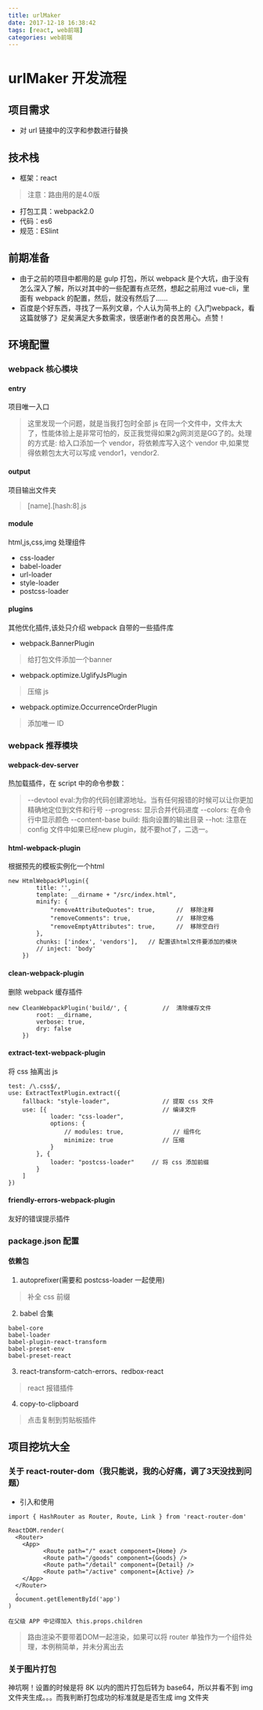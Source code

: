 ```yaml
---
title: urlMaker
date: 2017-12-18 16:38:42
tags: [react, web前端]
categories: web前端
---
```


# urlMaker 开发流程

## 项目需求
* 对 url 链接中的汉字和参数进行替换

## 技术栈

* 框架：react
> 注意：路由用的是4.0版

* 打包工具：webpack2.0
* 代码：es6
* 规范：ESlint

## 前期准备
* 由于之前的项目中都用的是 gulp 打包，所以 webpack 是个大坑，由于没有怎么深入了解，所以对其中的一些配置有点茫然，想起之前用过 vue-cli，里面有 webpack 的配置，然后，就没有然后了......
* 百度是个好东西，寻找了一系列文章，个人认为简书上的《入门webpack，看这篇就够了》足矣满足大多数需求，很感谢作者的良苦用心。点赞！

## 环境配置

### webpack 核心模块
#### entry
项目唯一入口
>这里发现一个问题，就是当我打包时全部 js 在同一个文件中，文件太大了，性能体验上是非常可怕的，反正我觉得如果2g网浏览是GG了的。处理的方式是: 给入口添加一个 vendor，将依赖库写入这个 vendor 中,如果觉得依赖包太大可以写成 vendor1，vendor2.

#### output
项目输出文件夹 
> [name].[hash:8].js

#### module
html,js,css,img 处理组件
* css-loader
* babel-loader
* url-loader
* style-loader
* postcss-loader

#### plugins
其他优化插件,该处只介绍 webpack 自带的一些插件库
* webpack.BannerPlugin
> 给打包文件添加一个banner

* webpack.optimize.UglifyJsPlugin
> 压缩 js

* webpack.optimize.OccurrenceOrderPlugin
> 添加唯一 ID

### webpack 推荐模块
#### webpack-dev-server

热加载插件，在 script 中的命令参数：
> --devtool eval:为你的代码创建源地址。当有任何报错的时候可以让你更加精确地定位到文件和行号
> --progress: 显示合并代码进度
> --colors: 在命令行中显示颜色
> --content-base build: 指向设置的输出目录
> --hot: 注意在 config 文件中如果已经new plugin，就不要hot了，二选一。

#### html-webpack-plugin 

根据预先的模板实例化一个html
```
new HtmlWebpackPlugin({
        title: '',
        template: __dirname + "/src/index.html",
        minify: {
            "removeAttributeQuotes": true,      //  移除注释
            "removeComments": true,             //  移除空格
            "removeEmptyAttributes": true,      //  移除空白行
        },
        chunks: ['index', 'vendors'],   // 配置该html文件要添加的模块
        // inject: 'body'
    })
```

#### clean-webpack-plugin
删除 webpack 缓存插件
```
new CleanWebpackPlugin('build/', {          //  清除缓存文件
        root: __dirname,
        verbose: true,
        dry: false
    })
```

#### extract-text-webpack-plugin
将 css 抽离出 js
```
test: /\.css$/,
use: ExtractTextPlugin.extract({
    fallback: "style-loader",               // 提取 css 文件
    use: [{                                 // 编译文件
            loader: "css-loader",
            options: {
                // modules: true,              // 组件化
                minimize: true              // 压缩
            }
        }, {
            loader: "postcss-loader"     // 将 css 添加前缀
        }
    ]
})
```

#### friendly-errors-webpack-plugin
友好的错误提示插件

### package.json 配置

#### 依赖包
1. autoprefixer(需要和 postcss-loader 一起使用)
> 补全 css 前缀

2. babel 合集
```
babel-core
babel-loader
babel-plugin-react-transform
babel-preset-env
babel-preset-react
```

3. react-transform-catch-errors、redbox-react
> react 报错插件

4. copy-to-clipboard
> 点击复制到剪贴板插件

## 项目挖坑大全
### 关于 react-router-dom（我只能说，我的心好痛，调了3天没找到问题）
* 引入和使用
```
import { HashRouter as Router, Route, Link } from 'react-router-dom'

ReactDOM.render(
  <Router>
    <App>
          <Route path="/" exact component={Home} />
          <Route path="/goods" component={Goods} />
          <Route path="/detail" component={Detail} />
          <Route path="/active" component={Active} />
    </App>
  </Router>  
  ,
  document.getElementById('app')
)

在父级 APP 中记得加入 this.props.children
```
> 路由渲染不要带着DOM一起渲染，如果可以将 router 单独作为一个组件处理，本例稍简单，并未分离出去

### 关于图片打包
神坑啊！设置的时候是将 8K 以内的图片打包后转为 base64，所以并看不到 img 文件夹生成。。。而我判断打包成功的标准就是是否生成 img 文件夹
